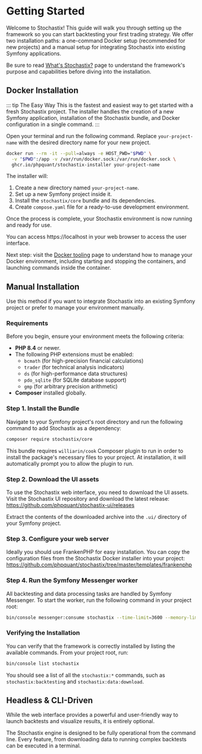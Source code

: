 # Getting Started

Welcome to Stochastix\! This guide will walk you through setting up the framework so you can start backtesting your first trading strategy. We offer two installation paths: a one-command Docker setup (recommended for new projects) and a manual setup for integrating Stochastix into existing Symfony applications.

Be sure to read [What's Stochastix?](/introduction.md) page to understand the framework's purpose and capabilities before diving into the installation.

## Docker Installation <Badge type="tip" text="Recommended" />

::: tip The Easy Way
This is the fastest and easiest way to get started with a fresh Stochastix project. The installer handles the creation of a new Symfony application, installation of the Stochastix bundle, and Docker configuration in a single command.
:::

Open your terminal and run the following command. Replace `your-project-name` with the desired directory name for your new project.

```bash
docker run --rm -it --pull=always -e HOST_PWD="$PWD" \
  -v "$PWD":/app -v /var/run/docker.sock:/var/run/docker.sock \
  ghcr.io/phpquant/stochastix-installer your-project-name
```

The installer will:

1.  Create a new directory named `your-project-name`.
2.  Set up a new Symfony project inside it.
3.  Install the `stochastix/core` bundle and its dependencies.
4.  Create `compose.yaml` file for a ready-to-use development environment.

Once the process is complete, your Stochastix environment is now running and ready for use.

You can access https://localhost in your web browser to access the user interface.

Next step: visit the [Docker tooling](/docker-tooling.md) page to understand how to manage your Docker environment, including starting and stopping the containers, and launching commands inside the container.

## Manual Installation

Use this method if you want to integrate Stochastix into an existing Symfony project or prefer to manage your environment manually.

### Requirements

Before you begin, ensure your environment meets the following criteria:

  * **PHP 8.4** or newer.
  * The following PHP extensions must be enabled:
      * `bcmath` (for high-precision financial calculations)
      * `trader` (for technical analysis indicators)
      * `ds` (for high-performance data structures)
      * `pdo_sqlite` (for SQLite database support)
      * `gmp` (for arbitrary precision arithmetic)
  * **Composer** installed globally.

### Step 1. Install the Bundle

Navigate to your Symfony project's root directory and run the following command to add Stochastix as a dependency:

```bash
composer require stochastix/core
```

This bundle requires `williarin/cook` Composer plugin to run in order to install the package's necessary files to your project. At installation, it will automatically prompt you to allow the plugin to run.

### Step 2. Download the UI assets

To use the Stochastix web interface, you need to download the UI assets. Visit the Stochastix UI repository and download the latest release: https://github.com/phpquant/stochastix-ui/releases

Extract the contents of the downloaded archive into the `.ui/` directory of your Symfony project.

### Step 3. Configure your web server

Ideally you should use FrankenPHP for easy installation. You can copy the configuration files from the Stochastix Docker installer into your project: https://github.com/phpquant/stochastix/tree/master/templates/frankenphp

### Step 4. Run the Symfony Messenger worker

All backtesting and data processing tasks are handled by Symfony Messenger. To start the worker, run the following command in your project root:

```bash
bin/console messenger:consume stochastix --time-limit=3600 --memory-limit=512M -vv
```

### Verifying the Installation

You can verify that the framework is correctly installed by listing the available commands. From your project root, run:

```bash
bin/console list stochastix
```

You should see a list of all the `stochastix:*` commands, such as `stochastix:backtesting` and `stochastix:data:download`.

## Headless & CLI-Driven
While the web interface provides a powerful and user-friendly way to launch backtests and visualize results, it is entirely optional.

The Stochastix engine is designed to be fully operational from the command line. Every feature, from downloading data to running complex backtests can be executed in a terminal.
